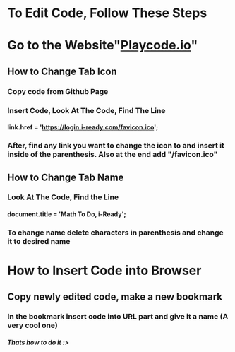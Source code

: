 # To Edit Code, Follow These Steps

# Go to the Website"[Playcode.io](Playcode.i)"
## How to Change Tab Icon
### Copy code from Github Page
### Insert Code, Look At The Code, Find The Line
#### link.href = 'https://login.i-ready.com/favicon.ico';
### After, find any link you want to change the icon to and insert it inside of the parenthesis. Also at the end add "/favicon.ico"

## How to Change Tab Name
### Look At The Code, Find the Line 
#### document.title = 'Math To Do, i-Ready';
### To change name delete characters in parenthesis and change it to desired name

# How to Insert Code into Browser
## Copy newly edited code, make a new bookmark 
### In the bookmark insert code into URL part and give it a name (A very cool one)

##### Thats how to do it :>
